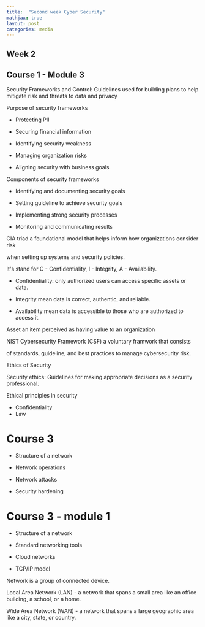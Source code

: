 ```yaml
---
title:  "Second week Cyber Security"
mathjax: true
layout: post
categories: media
---
```


## Week 2

## Course 1 - Module 3

Security Frameworks and Control: Guidelines used for building plans to help mitigate risk and threats to data and privacy

Purpose of security frameworks
+ Protecting PII
  
+ Securing financial information
  
+ Identifying security weakness
  
+ Managing organization risks
  
+ Aligning security with business goals

Components of security frameworks

+ Identifying and documenting security goals

+ Setting guideline to achieve security goals
  
+ Implementing strong security processes
  
+ Monitoring and communicating results

CIA triad a foundational model that helps inform how organizations consider risk 

when setting up systems and security policies.

It's stand for C - Confidentiality, I - Integrity, A - Availability.
+ Confidentiality: only authorized users can access specific assets or data.
  
+ Integrity mean data is correct, authentic, and reliable.
  
+ Availability mean data is accessible to those who are authorized to access it.

Asset an item perceived as having value to an organization

NIST Cybersecurity Framework (CSF) a voluntary framwork that consists 

of standards, guideline, and best practices to manage cybersecurity risk.

Ethics of Security

Security ethics: Guidelines for making appropriate decisions as a security professional.

Ethical principles in security
+ Confidentiality
+ Law


# Course 3
+ Structure of a network
  
+ Network operations

+ Network attacks

+ Security hardening



# Course 3 - module 1
+ Structure of a network

+ Standard networking tools

+ Cloud networks

+ TCP/IP model

Network is a group of connected device.

Local Area Network (LAN) - a network that spans a small area like
an office building, a school, or a home.

Wide Area Network (WAN) - a network that spans a large geographic area like
a city, state, or country.

